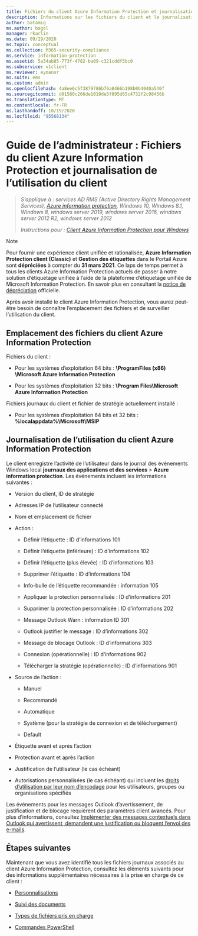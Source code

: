 ```yaml
---
title: Fichiers du client Azure Information Protection et journalisation de l’utilisation
description: Informations sur les fichiers du client et la journalisation de l’utilisation du client Azure Information Protection pour Windows.
author: batamig
ms.author: bagol
manager: rkarlin
ms.date: 09/29/2020
ms.topic: conceptual
ms.collection: M365-security-compliance
ms.service: information-protection
ms.assetid: 5a34ab85-773f-4782-ba09-c321cddf5bc0
ms.subservice: v1client
ms.reviewer: eymanor
ms.suite: ems
ms.custom: admin
ms.openlocfilehash: 4a8ee6c5f3879786b76a8466b198b0b4040a540f
ms.sourcegitcommit: d01580c266de1019de5f895d65c4732f2c98456b
ms.translationtype: MT
ms.contentlocale: fr-FR
ms.lasthandoff: 10/19/2020
ms.locfileid: "95568134"
---
```

# <a name="admin-guide-azure-information-protection-client-files-and-client-usage-logging"></a>Guide de l’administrateur : Fichiers du client Azure Information Protection et journalisation de l’utilisation du client

>*S’applique à : services AD RMS (Active Directory Rights Management Services), [Azure information protection](https://azure.microsoft.com/pricing/details/information-protection), Windows 10, Windows 8.1, Windows 8, windows server 2019, windows server 2016, windows server 2012 R2, windows server 2012*
>
> *Instructions pour : [Client Azure Information Protection pour Windows](../faqs.md#whats-the-difference-between-the-azure-information-protection-classic-and-unified-labeling-clients)*

>[!NOTE] 
> Pour fournir une expérience client unifiée et rationalisée, **Azure Information Protection client (Classic)** et **Gestion des étiquettes** dans le Portail Azure sont **dépréciées** à compter du **31 mars 2021**. Ce laps de temps permet à tous les clients Azure Information Protection actuels de passer à notre solution d’étiquetage unifiée à l’aide de la plateforme d’étiquetage unifiée de Microsoft Information Protection. En savoir plus en consultant la [notice de dépréciation](https://aka.ms/aipclassicsunset) officielle.

Après avoir installé le client Azure Information Protection, vous aurez peut-être besoin de connaître l’emplacement des fichiers et de surveiller l’utilisation du client.

## <a name="file-locations-for-the-azure-information-protection-client"></a>Emplacement des fichiers du client Azure Information Protection

Fichiers du client :    

- Pour les systèmes d’exploitation 64 bits : **\ProgramFiles (x86) \Microsoft Azure Information Protection**

- Pour les systèmes d’exploitation 32 bits : **\Program Files\Microsoft Azure Information Protection**

Fichiers journaux du client et fichier de stratégie actuellement installé :

- Pour les systèmes d’exploitation 64 bits et 32 bits : **%localappdata%\Microsoft\MSIP**

## <a name="usage-logging-for-the-azure-information-protection-client"></a>Journalisation de l’utilisation du client Azure Information Protection

Le client enregistre l’activité de l’utilisateur dans le journal des événements Windows local **journaux des applications et des services**  >  **Azure information protection**. Les événements incluent les informations suivantes :

- Version du client, ID de stratégie

- Adresses IP de l’utilisateur connecté

- Nom et emplacement de fichier

- Action :

    - Définir l’étiquette : ID d’informations 101
    
    - Définir l’étiquette (inférieure) : ID d’informations 102
    
    - Définir l’étiquette (plus élevée) : ID d’informations 103
    
    - Supprimer l’étiquette : ID d’informations 104
    
    - Info-bulle de l’étiquette recommandée : information 105
    
    - Appliquer la protection personnalisée : ID d’informations 201
    
    - Supprimer la protection personnalisée : ID d’informations 202
    
    - Message Outlook Warn : information ID 301
    
    - Outlook justifier le message : ID d’informations 302
    
    - Message de blocage Outlook : ID d’informations 303
    
    - Connexion (opérationnelle) : ID d’informations 902
    
    - Télécharger la stratégie (opérationnelle) : ID d’informations 901
    
- Source de l’action :
    
    - Manuel 
    
    - Recommandé
    
    - Automatique  
    
    - Système (pour la stratégie de connexion et de téléchargement)
    
    - Default
    
- Étiquette avant et après l’action 
    
- Protection avant et après l’action
    
- Justification de l’utilisateur (le cas échéant)

- Autorisations personnalisées (le cas échéant) qui incluent les [droits d’utilisation par leur nom d’encodage](../configure-usage-rights.md#usage-rights-and-descriptions) pour les utilisateurs, groupes ou organisations spécifiés

Les événements pour les messages Outlook d’avertissement, de justification et de blocage requièrent des paramètres client avancés. Pour plus d’informations, consultez [Implémenter des messages contextuels dans Outlook qui avertissent, demandent une justification ou bloquent l’envoi des e-mails](client-admin-guide-customizations.md#implement-pop-up-messages-in-outlook-that-warn-justify-or-block-emails-being-sent).


## <a name="next-steps"></a>Étapes suivantes
Maintenant que vous avez identifié tous les fichiers journaux associés au client Azure Information Protection, consultez les éléments suivants pour des informations supplémentaires nécessaires à la prise en charge de ce client :

- [Personnalisations](client-admin-guide-customizations.md)

- [Suivi des documents](client-admin-guide-document-tracking.md)

- [Types de fichiers pris en charge](client-admin-guide-file-types.md)

- [Commandes PowerShell](client-admin-guide-powershell.md)

